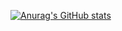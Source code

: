 [![Anurag's GitHub stats](https://github-readme-stats.vercel.app/api?username=trinhmatt&count_private=true&show_icons=true&theme=radical)](https://github.com/anuraghazra/github-readme-stats)

<!--
**trinhmatt/trinhmatt** is a ✨ _special_ ✨ repository because its `README.md` (this file) appears on your GitHub profile.



Here are some ideas to get you started:

- 🔭 I’m currently working on ...
- 🌱 I’m currently learning ...
- 👯 I’m looking to collaborate on ...
- 🤔 I’m looking for help with ...
- 💬 Ask me about ...
- 📫 How to reach me: ...
- 😄 Pronouns: ...
- ⚡ Fun fact: ...
-->
